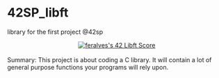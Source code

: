 # 42SP_libft
library for the first project @42sp

<div align="center">
  <a href="https://github.com/JaeSeoKim/badge42"><img src="https://badge42.vercel.app/api/v2/cli7l4sim001108mvngbgwmeh/project/2605160" alt="feralves's 42 Libft Score" /></a>
</div>

<br>
Summary:
This project is about coding a C library.
It will contain a lot of general purpose functions your programs will rely upon.
